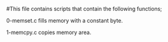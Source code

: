 #This file contains scripts that contain the following functions;

0-memset.c fills memory with a constant byte.

1-memcpy.c copies memory area.


